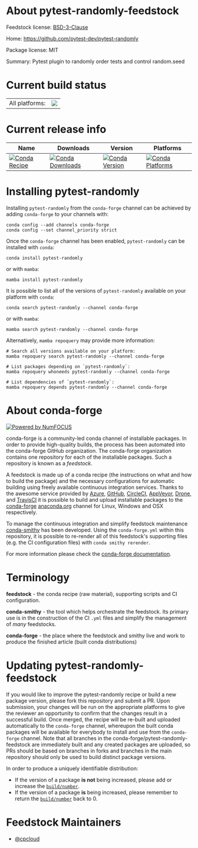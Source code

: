 About pytest-randomly-feedstock
===============================

Feedstock license: [BSD-3-Clause](https://github.com/conda-forge/pytest-randomly-feedstock/blob/main/LICENSE.txt)

Home: https://github.com/pytest-dev/pytest-randomly

Package license: MIT

Summary: Pytest plugin to randomly order tests and control random.seed

Current build status
====================


<table><tr><td>All platforms:</td>
    <td>
      <a href="https://dev.azure.com/conda-forge/feedstock-builds/_build/latest?definitionId=14250&branchName=main">
        <img src="https://dev.azure.com/conda-forge/feedstock-builds/_apis/build/status/pytest-randomly-feedstock?branchName=main">
      </a>
    </td>
  </tr>
</table>

Current release info
====================

| Name | Downloads | Version | Platforms |
| --- | --- | --- | --- |
| [![Conda Recipe](https://img.shields.io/badge/recipe-pytest--randomly-green.svg)](https://anaconda.org/conda-forge/pytest-randomly) | [![Conda Downloads](https://img.shields.io/conda/dn/conda-forge/pytest-randomly.svg)](https://anaconda.org/conda-forge/pytest-randomly) | [![Conda Version](https://img.shields.io/conda/vn/conda-forge/pytest-randomly.svg)](https://anaconda.org/conda-forge/pytest-randomly) | [![Conda Platforms](https://img.shields.io/conda/pn/conda-forge/pytest-randomly.svg)](https://anaconda.org/conda-forge/pytest-randomly) |

Installing pytest-randomly
==========================

Installing `pytest-randomly` from the `conda-forge` channel can be achieved by adding `conda-forge` to your channels with:

```
conda config --add channels conda-forge
conda config --set channel_priority strict
```

Once the `conda-forge` channel has been enabled, `pytest-randomly` can be installed with `conda`:

```
conda install pytest-randomly
```

or with `mamba`:

```
mamba install pytest-randomly
```

It is possible to list all of the versions of `pytest-randomly` available on your platform with `conda`:

```
conda search pytest-randomly --channel conda-forge
```

or with `mamba`:

```
mamba search pytest-randomly --channel conda-forge
```

Alternatively, `mamba repoquery` may provide more information:

```
# Search all versions available on your platform:
mamba repoquery search pytest-randomly --channel conda-forge

# List packages depending on `pytest-randomly`:
mamba repoquery whoneeds pytest-randomly --channel conda-forge

# List dependencies of `pytest-randomly`:
mamba repoquery depends pytest-randomly --channel conda-forge
```


About conda-forge
=================

[![Powered by
NumFOCUS](https://img.shields.io/badge/powered%20by-NumFOCUS-orange.svg?style=flat&colorA=E1523D&colorB=007D8A)](https://numfocus.org)

conda-forge is a community-led conda channel of installable packages.
In order to provide high-quality builds, the process has been automated into the
conda-forge GitHub organization. The conda-forge organization contains one repository
for each of the installable packages. Such a repository is known as a *feedstock*.

A feedstock is made up of a conda recipe (the instructions on what and how to build
the package) and the necessary configurations for automatic building using freely
available continuous integration services. Thanks to the awesome service provided by
[Azure](https://azure.microsoft.com/en-us/services/devops/), [GitHub](https://github.com/),
[CircleCI](https://circleci.com/), [AppVeyor](https://www.appveyor.com/),
[Drone](https://cloud.drone.io/welcome), and [TravisCI](https://travis-ci.com/)
it is possible to build and upload installable packages to the
[conda-forge](https://anaconda.org/conda-forge) [anaconda.org](https://anaconda.org/)
channel for Linux, Windows and OSX respectively.

To manage the continuous integration and simplify feedstock maintenance
[conda-smithy](https://github.com/conda-forge/conda-smithy) has been developed.
Using the ``conda-forge.yml`` within this repository, it is possible to re-render all of
this feedstock's supporting files (e.g. the CI configuration files) with ``conda smithy rerender``.

For more information please check the [conda-forge documentation](https://conda-forge.org/docs/).

Terminology
===========

**feedstock** - the conda recipe (raw material), supporting scripts and CI configuration.

**conda-smithy** - the tool which helps orchestrate the feedstock.
                   Its primary use is in the construction of the CI ``.yml`` files
                   and simplify the management of *many* feedstocks.

**conda-forge** - the place where the feedstock and smithy live and work to
                  produce the finished article (built conda distributions)


Updating pytest-randomly-feedstock
==================================

If you would like to improve the pytest-randomly recipe or build a new
package version, please fork this repository and submit a PR. Upon submission,
your changes will be run on the appropriate platforms to give the reviewer an
opportunity to confirm that the changes result in a successful build. Once
merged, the recipe will be re-built and uploaded automatically to the
`conda-forge` channel, whereupon the built conda packages will be available for
everybody to install and use from the `conda-forge` channel.
Note that all branches in the conda-forge/pytest-randomly-feedstock are
immediately built and any created packages are uploaded, so PRs should be based
on branches in forks and branches in the main repository should only be used to
build distinct package versions.

In order to produce a uniquely identifiable distribution:
 * If the version of a package **is not** being increased, please add or increase
   the [``build/number``](https://docs.conda.io/projects/conda-build/en/latest/resources/define-metadata.html#build-number-and-string).
 * If the version of a package **is** being increased, please remember to return
   the [``build/number``](https://docs.conda.io/projects/conda-build/en/latest/resources/define-metadata.html#build-number-and-string)
   back to 0.

Feedstock Maintainers
=====================

* [@cpcloud](https://github.com/cpcloud/)


